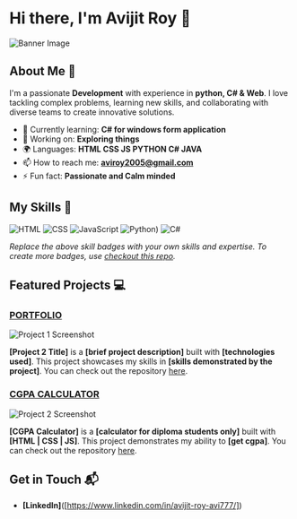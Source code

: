 # Hi there, I'm Avijit Roy 👋

![Banner Image](your_banner_image_url_here)

## About Me 🚀

I'm a passionate **Development** with experience in **python, C# & Web**. I love tackling complex problems, learning new skills, and collaborating with diverse teams to create innovative solutions.

- 🌱 Currently learning: **C# for windows form application**
- 🔭 Working on: **Exploring things**
- 🌍 Languages: **HTML CSS JS PYTHON C# JAVA**
- 📫 How to reach me: **aviroy2005@gmail.com**
- ⚡ Fun fact: **Passionate and Calm minded**

## My Skills 🧠

![HTML](https://img.shields.io/badge/-HTML-E34F26?style=flat-square&logo=html5&logoColor=white)
![CSS](https://img.shields.io/badge/-CSS-1572B6?style=flat-square&logo=css3&logoColor=white)
![JavaScript](https://img.shields.io/badge/-JavaScript-F7DF1E?style=flat-square&logo=javascript&logoColor=black)
![Python](https://img.shields.io/badge/Python-FFD43B?style=for-the-badge&logo=python&logoColor=blue))
![C#](https://img.shields.io/badge/C%23-239120?style=for-the-badge&logo=csharp&logoColor=white)

*Replace the above skill badges with your own skills and expertise. To create more badges, use [checkout this repo](https://github.com/alexandresanlim/Badges4-README.md-Profile).*

## Featured Projects 💻

### [PORTFOLIO]([project_1_link](https://royavi21.github.io/Avijit_Portfolio/))

![Project 1 Screenshot](project_1_screenshot_url)

**[Project 2 Title]** is a **[brief project description]** built with **[technologies used]**. This project showcases my skills in **[skills demonstrated by the project]**. You can check out the repository [here](project_2_repository_link).


### [CGPA CALCULATOR](https://royavi21.github.io/Diploma_CGPA_Calculator/)

![Project 2 Screenshot](project_2_screenshot_url)

**[CGPA Calculator]** is a **[calculator for diploma students only]** built with **[HTML | CSS | JS]**. This project demonstrates my ability to **[get cgpa]**. You can check out the repository [here](https://royavi21.github.io/Diploma_CGPA_Calculator/).


## Get in Touch 📬

- **[LinkedIn]**([https://www.linkedin.com/in/avijit-roy-avi777/])



